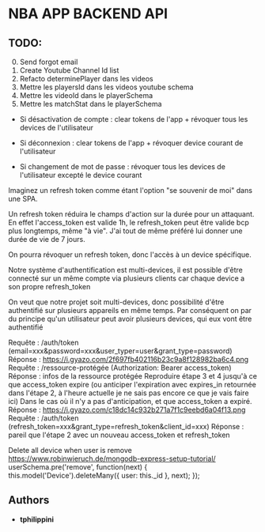 # NBA APP BACKEND API

## TODO:

0. Send forgot email
1. Create Youtube Channel Id list
1. Refacto determinePlayer dans les videos
1. Mettre les playersId dans les videos youtube schema
1. Mettre les videoId dans le playerSchema
1. Mettre les matchStat dans le playerSchema

- Si désactivation de compte : clear tokens de l'app + révoquer tous les devices de l'utilisateur

- Si déconnexion : clear tokens de l'app + révoquer device courant de l'utilisateur

- Si changement de mot de passe : révoquer tous les devices de l'utilisateur excepté le device courant

Imaginez un refresh token comme étant l'option "se souvenir de moi" dans une SPA.

Un refresh token réduira le champs d'action sur la durée pour un attaquant. En effet l'access_token est valide 1h, le refresh_token peut être valide bcp plus longtemps, même "à vie". J'ai tout de même préféré lui donner une durée de vie de 7 jours.

On pourra révoquer un refresh token, donc l'accès à un device spécifique.

Notre système d'authentification est multi-devices, il est possible d'être connecté sur un même compte via plusieurs clients car chaque device a son propre refresh_token

On veut que notre projet soit multi-devices, donc possibilité d'être authentifié sur plusieurs appareils en même temps. Par conséquent on par du principe qu'un utilisateur peut avoir plusieurs devices, qui eux vont être authentifié

Requête : /auth/token (email=xxx&password=xxx&user_typer=user&grant_type=password)
Réponse : https://i.gyazo.com/2f697fb402116b23c9a8f128982ba6c4.png
Requête : /ressource-protégée (Authorization: Bearer access_token)
Réponse : infos de la ressource protégée
Reproduire étape 3 et 4 jusqu'à ce que access_token expire (ou anticiper l'expiration avec expires_in retournée dans l'étape 2, à l'heure actuelle je ne sais pas encore ce que je vais faire ici)
Dans le cas où il n'y a pas d'anticipation, et que access_token a expiré. Réponse : https://i.gyazo.com/c18dc14c932b271a7f1c9eebd6a04f13.png
Requête : /auth/token (refresh_token=xxx&grant_type=refresh_token&client_id=xxx)
Réponse : pareil que l'étape 2 avec un nouveau access_token et refresh_token

Delete all device when user is remove
https://www.robinwieruch.de/mongodb-express-setup-tutorial/
userSchema.pre('remove', function(next) {
this.model('Device').deleteMany({ user: this.\_id }, next);
});

## Authors

- **tphilippini**
